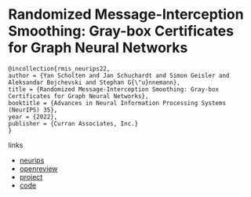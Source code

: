 # Randomized Message-Interception Smoothing: Gray-box Certificates for Graph Neural Networks

```
@incollection{rmis_neurips22,
author = {Yan Scholten and Jan Schuchardt and Simon Geisler and Aleksandar Bojchevski and Stephan G{\"u}nnemann},
title = {Randomized Message-Interception Smoothing: Gray-box Certificates for Graph Neural Networks},
booktitle = {Advances in Neural Information Processing Systems (NeurIPS) 35},
year = {2022},
publisher = {Curran Associates, Inc.}
}
```

links
- [neurips](https://nips.cc/Conferences/2022/Schedule?showEvent=54776)
- [openreview](https://openreview.net/forum?id=t0VbBTw-o8)
- [project](https://www.cs.cit.tum.de/daml/interception-smoothing/)
- [code](https://github.com/yascho/interception_smoothing)
